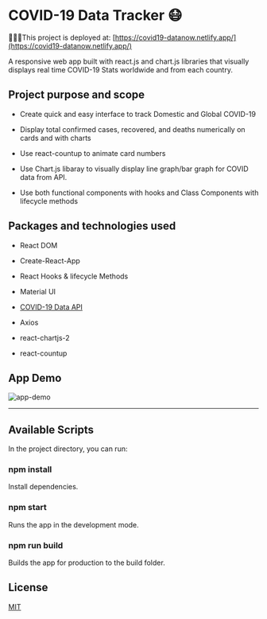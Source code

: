 # COVID-19 Data Tracker 😷

🚀💪🏽This project is deployed at: [https://covid19-datanow.netlify.app/](https://covid19-datanow.netlify.app/)

A responsive web app built with react.js and chart.js libraries that visually displays real time COVID-19 Stats worldwide and from each country.

## Project purpose and scope

- Create quick and easy interface to track Domestic and Global COVID-19
- Display total confirmed cases, recovered, and deaths numerically on cards and with charts

- Use react-countup to animate card numbers
- Use Chart.js libaray to visually display line graph/bar graph for COVID data from API.
- Use both functional components with hooks and Class Components with lifecycle methods

## Packages and technologies used

- React DOM

- Create-React-App
- React Hooks & lifecycle Methods

- Material UI
- [COVID-19 Data API](https://covid19.mathdro.id/api)
- Axios

- react-chartjs-2

- react-countup

## App Demo

![app-demo](https://i.imgur.com/FGM6z2G.gif)

---

## Available Scripts

In the project directory, you can run:

### npm install

Install dependencies.

### npm start

Runs the app in the development mode.

### npm run build

Builds the app for production to the build folder.

## License

[MIT](https://choosealicense.com/licenses/mit/)

